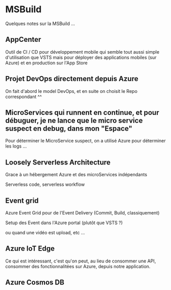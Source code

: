 # MSBuild

Quelques notes sur la MSBuild ...

## AppCenter

Outil de CI / CD pour développement mobile qui semble tout  aussi simple d'utilisation que VSTS mais pour déployer des applications mobiles \(sur Azure\) et en production sur l'App Store

## Projet DevOps directement depuis Azure

On fait d'abord le model DevOps, et en suite on choisit le Repo correspondant ^^

## MicroServices qui runnent en continue, et pour débuguer, je ne lance que le micro service suspect en debug, dans mon "Espace"

Pour déterminer le MicroService suspect, on a utilisé Azure pour déterminer les logs ...

## Loosely Serverless Architecture

Grace à un hébergement Azure et des microServices indépendants

Serverless code, serverless workflow

## Event grid

Azure Event Grid pour de l'Event Delivery \(Commit, Build, classiquement\)

Setup des Event dans l'Azure portal \(plutôt que VSTS ?\)

ou quand une vidéo est upload, etc ...

## Azure IoT Edge

Ce qui est intéressant, c'est qu'on peut, au lieu de consommer une API, consommer des fonctionnalitées  sur Azure, depuis notre application.

## Azure Cosmos DB





